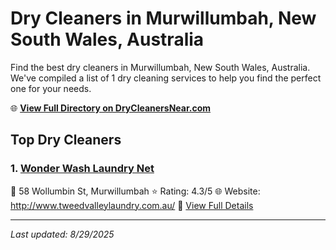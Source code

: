 # Dry Cleaners in Murwillumbah, New South Wales, Australia

Find the best dry cleaners in Murwillumbah, New South Wales, Australia. We've compiled a list of 1 dry cleaning services to help you find the perfect one for your needs.

🌐 **[View Full Directory on DryCleanersNear.com](https://drycleanersnear.com/city/Australia/New%20South%20Wales/Murwillumbah)**

## Top Dry Cleaners

### 1. [Wonder Wash Laundry Net](https://drycleanersnear.com/dryCleaner/68aa732e39cc7c08990058eb/wonder-wash-laundry-net)
📍 58 Wollumbin St, Murwillumbah
⭐ Rating: 4.3/5
🌐 Website: http://www.tweedvalleylaundry.com.au/
🔗 [View Full Details](https://drycleanersnear.com/dryCleaner/68aa732e39cc7c08990058eb/wonder-wash-laundry-net)


---

*Last updated: 8/29/2025*
